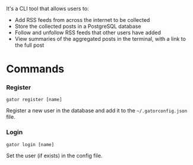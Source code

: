 It's a CLI tool that allows users to:

- Add RSS feeds from across the internet to be collected
- Store the collected posts in a PostgreSQL database
- Follow and unfollow RSS feeds that other users have added
- View summaries of the aggregated posts in the terminal, with a link to the full post

# Commands

### Register
`gator register [name]`

Register a new user in the database and add it to the `~/.gatorconfig.json` file.

### Login 

`gator login [name]`

Set the user (if exists) in the config file.
